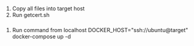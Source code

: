 ###

1. Copy all files into target host
2. Run getcert.sh

###

1. Run command from localhost
DOCKER_HOST="ssh://ubuntu@target" docker-compose up -d